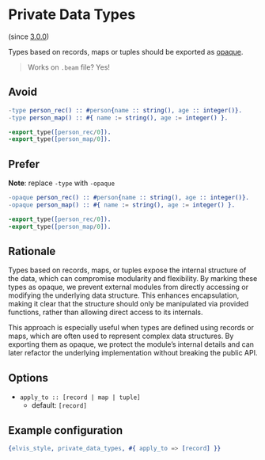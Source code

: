 # Private Data Types

(since [3.0.0](https://github.com/inaka/elvis_core/releases/tag/3.0.0))

Types based on records, maps or tuples should be exported as
[opaque](https://www.erlang.org/doc/reference_manual/opaques.html).

> Works on `.beam` file? Yes!

## Avoid

```erlang
-type person_rec() :: #person{name :: string(), age :: integer()}.
-type person_map() :: #{ name := string(), age := integer() }.

-export_type([person_rec/0]).
-export_type([person_map/0]).
```

## Prefer

**Note**: replace `-type` with `-opaque`

```erlang
-opaque person_rec() :: #person{name :: string(), age :: integer()}.
-opaque person_map() :: #{ name := string(), age := integer() }.

-export_type([person_rec/0]).
-export_type([person_map/0]).
```

## Rationale

Types based on records, maps, or tuples expose the internal structure of the data, which can
compromise modularity and flexibility. By marking these types as opaque, we prevent external
modules from directly accessing or modifying the underlying data structure. This enhances
encapsulation, making it clear that the structure should only be manipulated via provided
functions, rather than allowing direct access to its internals.

This approach is especially useful when types are defined using records or maps, which are often
used to represent complex data structures. By exporting them as opaque, we protect the module’s
internal details and can later refactor the underlying implementation without breaking the public
API.

## Options

- `apply_to :: [record | map | tuple]`
  - default: `[record]`

## Example configuration

```erlang
{elvis_style, private_data_types, #{ apply_to => [record] }}
```

